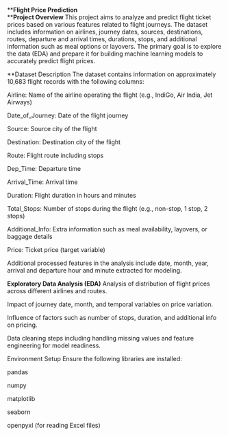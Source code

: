 ****Flight Price Prediction** </br>
****Project Overview**
This project aims to analyze and predict flight ticket prices based on various features related to flight journeys. The dataset includes information on airlines, journey dates, sources, destinations, routes, departure and arrival times, durations, stops, and additional information such as meal options or layovers. The primary goal is to explore the data (EDA) and prepare it for building machine learning models to accurately predict flight prices.

**Dataset Description
The dataset contains information on approximately 10,683 flight records with the following columns:

Airline: Name of the airline operating the flight (e.g., IndiGo, Air India, Jet Airways)

Date_of_Journey: Date of the flight journey

Source: Source city of the flight

Destination: Destination city of the flight

Route: Flight route including stops

Dep_Time: Departure time

Arrival_Time: Arrival time

Duration: Flight duration in hours and minutes

Total_Stops: Number of stops during the flight (e.g., non-stop, 1 stop, 2 stops)

Additional_Info: Extra information such as meal availability, layovers, or baggage details

Price: Ticket price (target variable)

Additional processed features in the analysis include date, month, year, arrival and departure hour and minute extracted for modeling.

**Exploratory Data Analysis (EDA)**
Analysis of distribution of flight prices across different airlines and routes.

Impact of journey date, month, and temporal variables on price variation.

Influence of factors such as number of stops, duration, and additional info on pricing.

Data cleaning steps including handling missing values and feature engineering for model readiness.

Environment Setup
Ensure the following libraries are installed:

pandas

numpy

matplotlib

seaborn

openpyxl (for reading Excel files)
